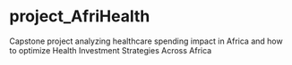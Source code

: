 # project_AfriHealth
Capstone project analyzing healthcare spending impact in Africa and how to optimize Health Investment Strategies Across Africa
